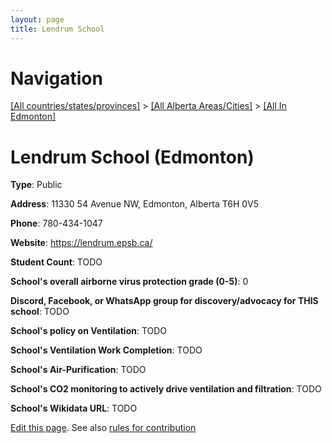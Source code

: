 ```yaml
---
layout: page
title: Lendrum School
---
```

# Navigation

[[All countries/states/provinces]](../../..) > [[All Alberta Areas/Cities]](../..) > [[All In Edmonton]](..)

# Lendrum School (Edmonton)

**Type**: Public

**Address**: 11330 54 Avenue NW, Edmonton, Alberta T6H 0V5

**Phone**: 780-434-1047

**Website**: <https://lendrum.epsb.ca/>

**Student Count**: TODO

**School's overall airborne virus protection grade (0-5)**: 0

**Discord, Facebook, or WhatsApp group for discovery/advocacy for THIS school**: TODO

**School's policy on Ventilation**: TODO

**School's Ventilation Work Completion**: TODO

**School's Air-Purification**: TODO

**School's CO2 monitoring to actively drive ventilation and filtration**: TODO

**School's Wikidata URL**: TODO


[Edit this page](https://github.com/ventilate-schools/AB/edit/main/./Edmonton/Lendrum_School.md). See also [rules for contribution](../../../contribution-rules/)
